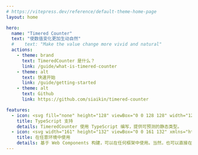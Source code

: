 ```yaml
---
# https://vitepress.dev/reference/default-theme-home-page
layout: home

hero:
  name: "Timered Counter"
  text: "使数值变化更加生动自然"
  #    text: "Make the value change more vivid and natural"
  actions:
    - theme: brand
      text: TimeredCounter 是什么？
      link: /guide/what-is-timered-counter
    - theme: alt
      text: 快速开始
      link: /guide/getting-started
    - theme: alt
      text: Github
      link: https://github.com/siaikin/timered-counter

features:
  - icon: <svg fill="none" height="128" viewBox="0 0 128 128" width="128" xmlns="http://www.w3.org/2000/svg"><rect fill="#b8272c" height="128" rx="6" width="128"/><path clip-rule="evenodd" d="m74.2622 99.468v14.026c2.2724 1.168 4.9598 2.045 8.0625 2.629 3.1027.585 6.3728.877 9.8105.877 3.3503 0 6.533-.321 9.5478-.964 3.016-.643 5.659-1.702 7.932-3.178 2.272-1.476 4.071-3.404 5.397-5.786 1.325-2.381 1.988-5.325 1.988-8.8313 0-2.5421-.379-4.7701-1.136-6.6841-.758-1.9139-1.85-3.6159-3.278-5.1062-1.427-1.4902-3.139-2.827-5.134-4.0104-1.996-1.1834-4.246-2.3011-6.752-3.353-1.8352-.7597-3.4812-1.4975-4.9378-2.2134-1.4567-.7159-2.6948-1.4464-3.7144-2.1915-1.0197-.7452-1.8063-1.5341-2.3598-2.3669-.5535-.8327-.8303-1.7751-.8303-2.827 0-.9643.2476-1.8336.7429-2.6079s1.1945-1.4391 2.0976-1.9943c.9031-.5551 2.0101-.9861 3.3211-1.2929 1.311-.3069 2.7676-.4603 4.3699-.4603 1.1658 0 2.3958.0877 3.6928.263 1.296.1753 2.6.4456 3.911.8109 1.311.3652 2.585.8254 3.824 1.3806 1.238.5552 2.381 1.198 3.43 1.9285v-13.1051c-2.127-.8182-4.45-1.4245-6.97-1.819s-5.411-.5917-8.6744-.5917c-3.3211 0-6.4674.3579-9.439 1.0738-2.9715.7159-5.5862 1.8336-7.844 3.353-2.2578 1.5195-4.0422 3.4553-5.3531 5.8075-1.311 2.3522-1.9665 5.1646-1.9665 8.4373 0 4.1785 1.2017 7.7433 3.6052 10.6945 2.4035 2.9513 6.0523 5.4496 10.9466 7.495 1.9228.7889 3.7145 1.5633 5.375 2.323 1.6606.7597 3.0954 1.5486 4.3044 2.3668s2.1628 1.7094 2.8618 2.6736c.7.9643 1.049 2.06 1.049 3.2873 0 .9062-.218 1.7462-.655 2.5202s-1.1 1.446-1.9885 2.016c-.8886.57-1.9956 1.016-3.3212 1.337-1.3255.321-2.8768.482-4.6539.482-3.0299 0-6.0305-.533-9.0021-1.6-2.9715-1.066-5.7245-2.666-8.2591-4.799zm-23.5596-34.9136h18.2974v-11.5544h-51v11.5544h18.2079v51.4456h14.4947z" fill="#fff" fill-rule="evenodd"/></svg>
    title: TypeScript 支持
    details: TimeredCounter 使用 TypeScript 编写，提供可预测的静态类型。
  - icon: <svg width="161" height="132" viewBox="0 0 161 132" xmlns="http://www.w3.org/2000/svg"><defs><linearGradient x1="0%" y1="50%" y2="50%" id="a"><stop stop-color="#2A3B8F" offset="0%"/><stop stop-color="#29ABE2" offset="100%"/></linearGradient><linearGradient x1="100%" y1="50%" x2="0%" y2="50%" id="c"><stop stop-color="#B4D44E" offset="0%"/><stop stop-color="#E7F716" offset="100%"/></linearGradient></defs><g fill="none" fill-rule="evenodd"><path fill="#166DA5" d="M160.6 65.9l-17.4 29.3-24.4-29.7 24.4-28.9z"/><path fill="#8FDB69" d="M141.3 100.2l-26.5-31.7-15.9 26.6 24.7 36.1z"/><path fill="#166DA5" d="M141 31.4l-26.2 31.8-15.9-26.6L123.6.9z"/><path fill="url(#a)" opacity=".95" d="M61.1 31.4H141L123.4.7H78.7z M114.8 63.3H159l-15.9-26.8H98.8"/><path fill="url(#c)" opacity=".95" d="M141.3 100.3H61l17.6 30.5h45z M114.8 68.4H159l-15.9 26.8H98.8"/><path fill="#010101" d="M78.6 130.8L41 65.8 79.1.8H37.9L.4 65.8l37.5 65z"/></g></svg>
    title: 在任意环境中使用
    details: 基于 Web Components 构建，可以在任何框架中使用。当然，也可以直接在 HTML 中使用。
---
```

